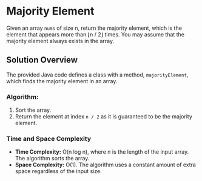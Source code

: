 # Majority Element

Given an array `nums` of size n, return the majority element, which is the element that appears more than ⌊n / 2⌋ times. You may assume that the majority element always exists in the array.

## Solution Overview

The provided Java code defines a class with a method, `majorityElement`, which finds the majority element in an array.

### Algorithm:

1. Sort the array.
2. Return the element at index `n / 2` as it is guaranteed to be the majority element.

### Time and Space Complexity

- **Time Complexity:** O(n log n), where n is the length of the input array. The algorithm sorts the array.
- **Space Complexity:** O(1). The algorithm uses a constant amount of extra space regardless of the input size.

